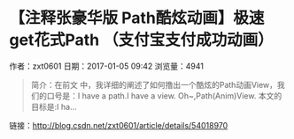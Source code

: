 # 【注释张豪华版 Path酷炫动画】极速get花式Path （支付宝支付成功动画）
作者：zxt0601
日期：2017-01-05 09:42
浏览量：4941
> 简介：在前文 中，我详细的阐述了如何撸出一个酷炫的Path动画View，我们的口号是：I have a path.I have a view. Oh~,Path(Anim)View.
本文的目标是:I ha...

 链接：http://blog.csdn.net/zxt0601/article/details/54018970
